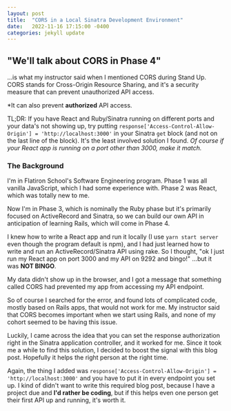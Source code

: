 ```yaml
---
layout: post
title:  "CORS in a Local Sinatra Development Environment"
date:   2022-11-16 17:15:00 -0400
categories: jekyll update
---
```


## "We'll talk about CORS in Phase 4"

...is what my instructor said when I mentioned CORS during Stand Up. CORS stands for Cross-Origin Resource Sharing, and it's a security measure that can prevent unauthorized API access.

*It can also prevent **authorized** API access.

TL;DR: If you have React and Ruby/Sinatra running on different ports and your data's not showing up, try putting
`response['Access-Control-Allow-Origin'] = 'http://localhost:3000'`
in your Sinatra `get` block (and not on the last line of the block). It's the least involved solution I found. *Of course if your React app is running on a port other than 3000, make it match.*

### The Background

I'm in Flatiron School's Software Engineering program. Phase 1 was all
vanilla JavaScript, which I had some experience with. Phase 2 was React, which was totally new to me.

Now I'm in Phase 3, which is nominally the Ruby phase but it's primarily
focused on ActiveRecord and Sinatra, so we can build our own API in anticipation of learning Rails, which will come in Phase 4.

I knew how to write a React app and run it locally (I use `yarn start server` even though the program default is npm), and I had just learned how to write and run an ActiveRecord/Sinatra API using rake. So I thought, "ok I just run my React app on port 3000 and my API on 9292 and bingo!"  ...but it was **NOT BINGO**.

My data didn't show up in the browser, and I got a message that something called CORS had prevented my app from accessing my API endpoint.

So of course I searched for the error, and found lots of complicated code, mostly based on Rails apps, that would not work for me. My instructor said that CORS becomes important when we start using Rails, and none of my cohort seemed to be having this issue.

Luckily, I came across the idea that you can set the response authorization right in the Sinatra application controller, and it worked for me. Since it took me a while to find this solution, I decided to boost the signal with this blog post. Hopefully it helps the right person at the right time.

Again, the thing I added was
`response['Access-Control-Allow-Origin'] = 'http://localhost:3000'`
and you have to put it in every endpoint you set up. I kind of didn't want to write this required blog post, because I have a project due and **I'd rather be coding**, but if this helps even one person get their first API up and running, it's worth it.